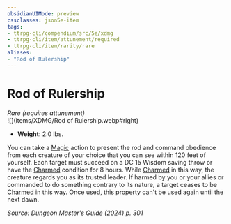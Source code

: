```yaml
---
obsidianUIMode: preview
cssclasses: json5e-item
tags:
- ttrpg-cli/compendium/src/5e/xdmg
- ttrpg-cli/item/attunement/required
- ttrpg-cli/item/rarity/rare
aliases: 
- "Rod of Rulership"
---
```

# Rod of Rulership
*Rare (requires attunement)*  
![](items/XDMG/Rod of Rulership.webp#right)  

- **Weight**: 2.0 lbs.

You can take a [Magic](actions.md#Magic) action to present the rod and command obedience from each creature of your choice that you can see within 120 feet of yourself. Each target must succeed on a DC 15 Wisdom saving throw or have the [Charmed](conditions.md#Charmed) condition for 8 hours. While [Charmed](conditions.md#Charmed) in this way, the creature regards you as its trusted leader. If harmed by you or your allies or commanded to do something contrary to its nature, a target ceases to be [Charmed](conditions.md#Charmed) in this way. Once used, this property can't be used again until the next dawn.

*Source: Dungeon Master's Guide (2024) p. 301*